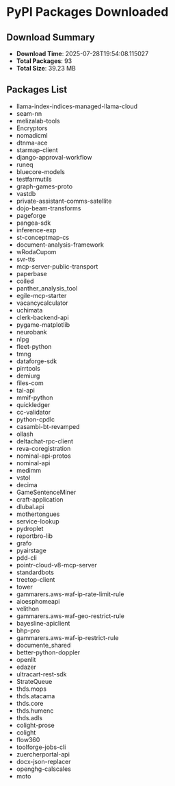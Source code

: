# PyPI Packages Downloaded

## Download Summary
- **Download Time**: 2025-07-28T19:54:08.115027
- **Total Packages**: 93
- **Total Size**: 39.23 MB

## Packages List
- llama-index-indices-managed-llama-cloud
- seam-nn
- melizalab-tools
- Encryptors
- nomadicml
- dtnma-ace
- starmap-client
- django-approval-workflow
- runeq
- bluecore-models
- testfarmutils
- graph-games-proto
- vastdb
- private-assistant-comms-satellite
- dojo-beam-transforms
- pageforge
- pangea-sdk
- inference-exp
- st-conceptmap-cs
- document-analysis-framework
- wRodaCupom
- svr-tts
- mcp-server-public-transport
- paperbase
- coiled
- panther_analysis_tool
- egile-mcp-starter
- vacancycalculator
- uchimata
- clerk-backend-api
- pygame-matplotlib
- neurobank
- nlpg
- fleet-python
- tmng
- dataforge-sdk
- pirrtools
- demiurg
- files-com
- tai-api
- mmif-python
- quickledger
- cc-validator
- python-cpdlc
- casambi-bt-revamped
- ollash
- deltachat-rpc-client
- reva-coregistration
- nominal-api-protos
- nominal-api
- medimm
- vstol
- decima
- GameSentenceMiner
- craft-application
- dlubal.api
- mothertongues
- service-lookup
- pydroplet
- reportbro-lib
- grafo
- pyairstage
- pdd-cli
- pointr-cloud-v8-mcp-server
- standardbots
- treetop-client
- tower
- gammarers.aws-waf-ip-rate-limit-rule
- aioesphomeapi
- velithon
- gammarers.aws-waf-geo-restrict-rule
- bayesline-apiclient
- bhp-pro
- gammarers.aws-waf-ip-restrict-rule
- documente_shared
- better-python-doppler
- openlit
- edazer
- ultracart-rest-sdk
- StrateQueue
- thds.mops
- thds.atacama
- thds.core
- thds.humenc
- thds.adls
- colight-prose
- colight
- flow360
- toolforge-jobs-cli
- zuercherportal-api
- docx-json-replacer
- openghg-calscales
- moto
